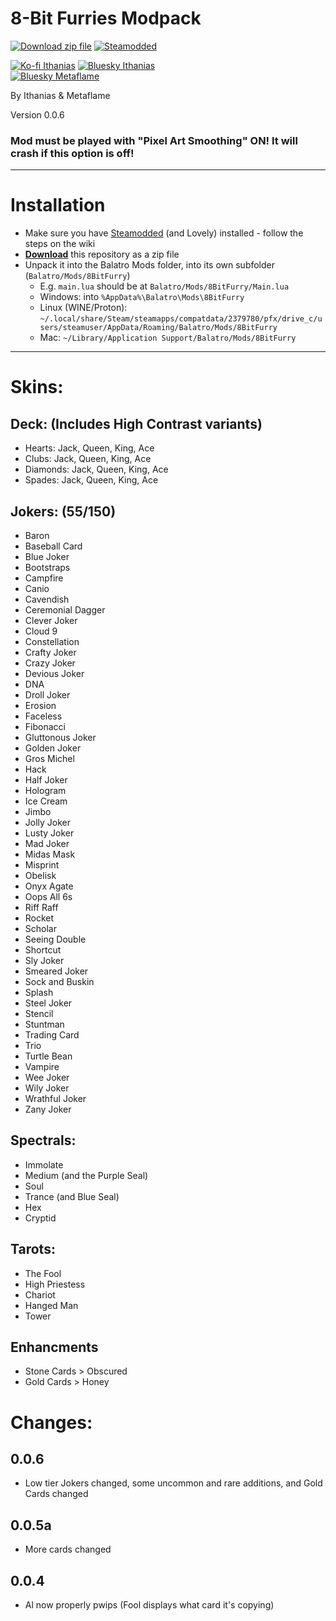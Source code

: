 # 8-Bit Furries Modpack

[![Download zip file](https://img.shields.io/badge/Download-zip_file-gray?style=for-the-badge&labelColor=2BAB22)](https://github.com/Ithanias/8BitFurry/archive/refs/heads/main.zip)
[![Steamodded](https://img.shields.io/badge/Steamodded-gray?style=for-the-badge&labelColor=dark-gray)](https://github.com/Steamodded/smods/wiki)

[![Ko-fi Ithanias](https://img.shields.io/badge/Ko--fi-Ithanias-ffdf53?style=for-the-badge&logo=ko-fi)](https://ko-fi.com/ithanias)
[![Bluesky Ithanias](https://img.shields.io/badge/Bluesky-Ithanias-ffdf53?style=for-the-badge&logo=bluesky)](https://bsky.app/profile/ithanias.bsky.social)
<br/>
[![Bluesky Metaflame](https://img.shields.io/badge/Bluesky-Metaflame-5691CE?style=for-the-badge&logo=bluesky)](https://bsky.app/profile/metaflame.dev)
<br/>

By Ithanias & Metaflame

Version 0.0.6

### Mod must be played with "Pixel Art Smoothing" ON! It will crash if this option is off!

---

# Installation

- Make sure you have [Steamodded](https://github.com/Steamodded/smods/wiki) (and Lovely) installed - follow the steps on the wiki
- **[Download](https://github.com/Ithanias/8BitFurry/archive/refs/heads/main.zip)** this repository as a zip file
- Unpack it into the Balatro Mods folder, into its own subfolder (`Balatro/Mods/8BitFurry`)
  - E.g. `main.lua` should be at `Balatro/Mods/8BitFurry/Main.lua`
  - Windows: into `%AppData%\Balatro\Mods\8BitFurry`
  - Linux (WINE/Proton): `~/.local/share/Steam/steamapps/compatdata/2379780/pfx/drive_c/users/steamuser/AppData/Roaming/Balatro/Mods/8BitFurry`
  - Mac: `~/Library/Application Support/Balatro/Mods/8BitFurry`

---

# Skins:

## Deck: (Includes High Contrast variants)
- Hearts: Jack, Queen, King, Ace
- Clubs: Jack, Queen, King, Ace
- Diamonds: Jack, Queen, King, Ace
- Spades: Jack, Queen, King, Ace

## Jokers: (55/150)
- Baron
- Baseball Card
- Blue Joker
- Bootstraps
- Campfire
- Canio
- Cavendish
- Ceremonial Dagger
- Clever Joker
- Cloud 9
- Constellation
- Crafty Joker
- Crazy Joker
- Devious Joker
- DNA
- Droll Joker
- Erosion
- Faceless
- Fibonacci
- Gluttonous Joker
- Golden Joker
- Gros Michel
- Hack
- Half Joker
- Hologram
- Ice Cream
- Jimbo
- Jolly Joker
- Lusty Joker
- Mad Joker
- Midas Mask
- Misprint
- Obelisk
- Onyx Agate
- Oops All 6s
- Riff Raff
- Rocket
- Scholar
- Seeing Double
- Shortcut
- Sly Joker
- Smeared Joker
- Sock and Buskin
- Splash
- Steel Joker
- Stencil
- Stuntman
- Trading Card
- Trio
- Turtle Bean
- Vampire
- Wee Joker
- Wily Joker
- Wrathful Joker
- Zany Joker

## Spectrals:
- Immolate
- Medium (and the Purple Seal)
- Soul
- Trance (and Blue Seal)
- Hex
- Cryptid

## Tarots:
- The Fool
- High Priestess
- Chariot
- Hanged Man
- Tower

## Enhancments
- Stone Cards > Obscured
- Gold Cards > Honey

# Changes:

## 0.0.6
- Low tier Jokers changed, some uncommon and rare additions, and Gold Cards changed
## 0.0.5a
- More cards changed
## 0.0.4
- Al now properly pwips (Fool displays what card it's copying)
